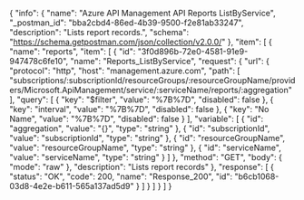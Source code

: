 {
  "info": {
    "name": "Azure API Management API Reports ListByService",
    "_postman_id": "bba2cbd4-86ed-4b39-9500-f2e81ab33247",
    "description": "Lists report records.",
    "schema": "https://schema.getpostman.com/json/collection/v2.0.0/"
  },
  "item": [
    {
      "name": "reports",
      "item": [
        {
          "id": "3f0d896b-72e0-4581-91e9-947478c6fe10",
          "name": "Reports_ListByService",
          "request": {
            "url": {
              "protocol": "http",
              "host": "management.azure.com",
              "path": [
                "subscriptions/:subscriptionId/resourceGroups/:resourceGroupName/providers/Microsoft.ApiManagement/service/:serviceName/reports/:aggregation"
              ],
              "query": [
                {
                  "key": "$filter",
                  "value": "%7B%7D",
                  "disabled": false
                },
                {
                  "key": "interval",
                  "value": "%7B%7D",
                  "disabled": false
                },
                {
                  "key": "No Name",
                  "value": "%7B%7D",
                  "disabled": false
                }
              ],
              "variable": [
                {
                  "id": "aggregation",
                  "value": "{}",
                  "type": "string"
                },
                {
                  "id": "subscriptionId",
                  "value": "subscriptionId",
                  "type": "string"
                },
                {
                  "id": "resourceGroupName",
                  "value": "resourceGroupName",
                  "type": "string"
                },
                {
                  "id": "serviceName",
                  "value": "serviceName",
                  "type": "string"
                }
              ]
            },
            "method": "GET",
            "body": {
              "mode": "raw"
            },
            "description": "Lists report records"
          },
          "response": [
            {
              "status": "OK",
              "code": 200,
              "name": "Response_200",
              "id": "b6cb1068-03d8-4e2e-b611-565a137ad5d9"
            }
          ]
        }
      ]
    }
  ]
}